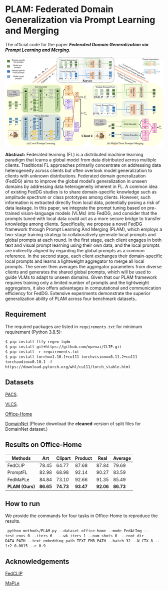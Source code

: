 # PLAM: Federated Domain Generalization via Prompt Learning and Merging  
The official code for the paper ***Federated Domain Generalization via Prompt Learning and Merging***.



![](figures/PLAM.jpg)

**Abstract:** Federated learning (FL) is a distributed machine learning paradigm that learns a global model from data distributed across multiple clients. 
Traditional FL approaches primarily concentrate on addressing data heterogeneity across clients but often overlook model generalization to clients with unknown distributions. Federated domain generalization (FedDG) aims to improve the global model’s generalization in unseen domains by addressing data heterogeneity inherent in FL.  A common idea of existing FedDG studies is to share domain-specific knowledge such as amplitude spectrum or class prototypes among clients. However, such information is extracted directly from local data, potentially posing a risk of data leakage.
In this paper, we integrate the prompt tuning based on pre-trained vision-language models (VLMs) into FedDG, and consider that the prompts tuned with local data could act as a more secure bridge to transfer knowledge among clients. Specifically, we propose a novel FedDG framework through Prompt Learning And Merging (PLAM), which employs a two-stage training strategy to collaboratively generate local prompts and global prompts at each round.
In the first stage, each client engages in both text and visual prompt learning using their own data, and the local prompts are indirectly aligned by regarding the global prompts as a common reference. In the second stage, each client exchanges their domain-specific local prompts and learns a lightweight aggregator to merge all local prompts. The server then averages the aggregator parameters from diverse clients and generates the shared global prompts, which will be used to guide VLMs to adapt to unseen domains. Given that our PLAM framework requires training only a limited number of prompts and the lightweight aggregators, it also offers advantages in computational and communication efficiency for FedDG.
Extensive experiments demonstrate the superior generalization ability of PLAM across four benchmark datasets..

## Requirement

The required packages are listed in `requirements.txt` for minimum requirement (Python 3.8.5):

```
$ pip install ftfy regex tqdm
$ pip install git+https://github.com/openai/CLIP.git
$ pip install -r requirements.txt
$ pip install torch==1.10.1+cu111 torchvision==0.11.2+cu111 torchaudio==0.10.1 -f https://download.pytorch.org/whl/cu111/torch_stable.html
```

## Datasets

[
PACS](https://wjdcloud.blob.core.windows.net/dataset/PACS.zip).

[VLCS](https://wjdcloud.blob.core.windows.net/dataset/VLCS/VLCS.zip).

[Office-Home](https://wjdcloud.blob.core.windows.net/dataset/OfficeHome.zip)

[DomainNet](https://ai.bu.edu/M3SDA/)  (Please download the **cleaned** version of split files  for DomainNet dataset.)

## Results on Office-Home

| Methods         | Art       | Clipart   | Product   | Real      | Average   |
| --------------- | --------- | --------- | --------- | --------- | --------- |
| FedCLIP         | 78.45     | 64.77     | 87.68     | 87.84     | 79.69     |
| PromptFL        | 82.98     | 68.98     | 92.14     | 90.27     | 83.59     |
| FedMaPLe        | 84.84     | 73.10     | 92.66     | 91.35     | 85.49     |
| **PLAM (Ours)** | **86.65** | **74.73** | **93.47** | **92.06** | **86.73** |



## How to run

We provide the commands for four tasks in Office-Home to reproduce the results.

```
 python methods/PLAM.py --dataset office-home --mode FedAtImg --test_envs 0 --iters 6   --wk_iters 1 --num_shots 0  --root_dir DATA_PATH --text_embedding_path TEXT_EMB_PATH --batch 32 --N_CTX 8 --lr2 0.0015 --c 0.9
```



## Acknowledgements

[FedCLIP](https://github.com/microsoft/PersonalizedFL.)

[MaPLe](https://github.com/muzairkhattak/multimodal-prompt-learning)
